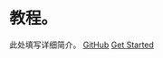  
 # 教程。  
  
 此处填写详细简介。 [GitHub](https://github.com/xuyisu/fw-sping-cloud) [Get Started](README.md)

